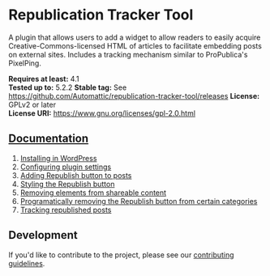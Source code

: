 # Republication Tracker Tool

A plugin that allows users to add a widget to allow readers to easily acquire Creative-Commons-licensed HTML of articles to facilitate embedding posts on external sites. Includes a tracking mechanism similar to ProPublica's PixelPing.

**Requires at least:** 4.1  
**Tested up to:** 5.2.2
**Stable tag:** See https://github.com/Automattic/republication-tracker-tool/releases
**License:** GPLv2 or later  
**License URI:** https://www.gnu.org/licenses/gpl-2.0.html

## [Documentation](docs/README.md)

1. [Installing in WordPress](docs/installation.md)
2. [Configuring plugin settings](docs/configuring-plugin-settings.md)
3. [Adding Republish button to posts](docs/adding-republish-button-to-posts.md)
4. [Styling the Republish button](docs/styling-the-republish-button.md)
5. [Removing elements from shareable content](docs/removing-elements-from-shareable-content.md)
6. [Programatically removing the Republish button from certain categories](docs/removing-republish-button-from-categories.md)
7. [Tracking republished posts](docs/tracking-republished-posts.md)

## Development

If you'd like to contribute to the project, please see our [contributing guidelines](contributing.md).
